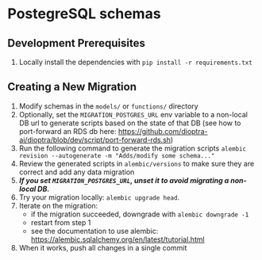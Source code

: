 # PostegreSQL schemas

## Development Prerequisites
1. Locally install the dependencies with `pip install -r requirements.txt`

## Creating a New Migration
1. Modify schemas in the `models/` or `functions/` directory
2. Optionally, set the `MIGRATION_POSTGRES_URL` env variable to a non-local DB url to generate scripts based on the state of that DB (see how to port-forward an RDS db here: https://github.com/dioptra-ai/dioptra/blob/dev/script/port-forward-rds.sh)
3. Run the following command to generate the migration scripts
    `alembic revision --autogenerate -m "Adds/modify some schema..."`
4. Review the generated scripts in `alembic/versions` to make sure they are correct and add any data migration
5. ***If you set `MIGRATION_POSTGRES_URL`, unset it to avoid migrating a non-local DB.*** 
6. Try your migration locally: `alembic upgrade head`. 
7. Iterate on the migration:
    * if the migration succeeded, downgrade with `alembic downgrade -1`
    * restart from step 1
    * see the documentation to use alembic: https://alembic.sqlalchemy.org/en/latest/tutorial.html
8. When it works, push all changes in a single commit
